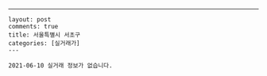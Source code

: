 ---
    layout: post
    comments: true
    title: 서울특별시 서초구
    categories: [실거래가]
    ---

    2021-06-10 실거래 정보가 없습니다.

    